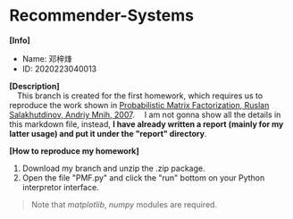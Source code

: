 # Recommender-Systems

**\[Info\]** <br/>
+ Name: 邓梓烽
+ ID: 2020223040013

**\[Description\]** <br/>
&#8195;This branch is created for the first homework, which requires us to reproduce the work shown in [Probabilistic Matrix Factorization, Ruslan Salakhutdinov, Andriy Mnih, 2007](http://www.utstat.toronto.edu/~rsalakhu/papers/nips_draft2.pdf).
&#8195;I am not gonna show all the details in this markdown file, instead, **I have already written a report (mainly for my latter usage) and put it under the "report" directory**. 

**\[How to reproduce my homework\]** <br/>
1. Download my branch and unzip the .zip package.
2. Open the file "PMF.py" and click the "run" bottom on your Python interpretor interface.
> Note that *matplotlib*, *numpy* modules are required.
